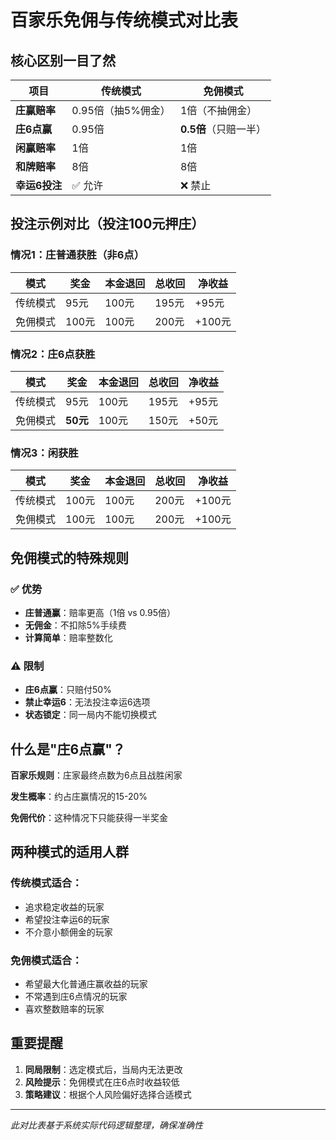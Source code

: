 # 百家乐免佣与传统模式对比表

## 核心区别一目了然

| 项目 | 传统模式 | 免佣模式 |
|------|---------|---------|
| **庄赢赔率** | 0.95倍（抽5%佣金） | 1倍（不抽佣金） |
| **庄6点赢** | 0.95倍 | **0.5倍**（只赔一半） |
| **闲赢赔率** | 1倍 | 1倍 |
| **和牌赔率** | 8倍 | 8倍 |
| **幸运6投注** | ✅ 允许 | ❌ 禁止 |

## 投注示例对比（投注100元押庄）

### 情况1：庄普通获胜（非6点）
| 模式 | 奖金 | 本金退回 | 总收回 | 净收益 |
|------|------|---------|---------|--------|
| 传统模式 | 95元 | 100元 | 195元 | +95元 |
| 免佣模式 | 100元 | 100元 | 200元 | +100元 |

### 情况2：庄6点获胜
| 模式 | 奖金 | 本金退回 | 总收回 | 净收益 |
|------|------|---------|---------|--------|
| 传统模式 | 95元 | 100元 | 195元 | +95元 |
| 免佣模式 | **50元** | 100元 | 150元 | +50元 |

### 情况3：闲获胜
| 模式 | 奖金 | 本金退回 | 总收回 | 净收益 |
|------|------|---------|---------|--------|
| 传统模式 | 100元 | 100元 | 200元 | +100元 |
| 免佣模式 | 100元 | 100元 | 200元 | +100元 |

## 免佣模式的特殊规则

### ✅ 优势
- **庄普通赢**：赔率更高（1倍 vs 0.95倍）
- **无佣金**：不扣除5%手续费
- **计算简单**：赔率整数化

### ⚠️ 限制
- **庄6点赢**：只赔付50%
- **禁止幸运6**：无法投注幸运6选项
- **状态锁定**：同一局内不能切换模式

## 什么是"庄6点赢"？

**百家乐规则**：庄家最终点数为6点且战胜闲家

**发生概率**：约占庄赢情况的15-20%

**免佣代价**：这种情况下只能获得一半奖金

## 两种模式的适用人群

### 传统模式适合：
- 追求稳定收益的玩家
- 希望投注幸运6的玩家
- 不介意小额佣金的玩家

### 免佣模式适合：
- 希望最大化普通庄赢收益的玩家
- 不常遇到庄6点情况的玩家
- 喜欢整数赔率的玩家

## 重要提醒

1. **同局限制**：选定模式后，当局内无法更改
2. **风险提示**：免佣模式在庄6点时收益较低
3. **策略建议**：根据个人风险偏好选择合适模式

---

*此对比表基于系统实际代码逻辑整理，确保准确性*
